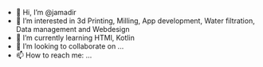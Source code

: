 - 👋 Hi, I’m @jamadir
- 👀 I’m interested in 3d Printing, Milling, App development, Water filtration, Data management and Webdesign
- 🌱 I’m currently learning HTMl, Kotlin
- 💞️ I’m looking to collaborate on ...
- 📫 How to reach me: ...

<!---
jamadir/jamadir is a ✨ special ✨ repository because its `README.md` (this file) appears on your GitHub profile.
You can click the Preview link to take a look at your changes.
--->
